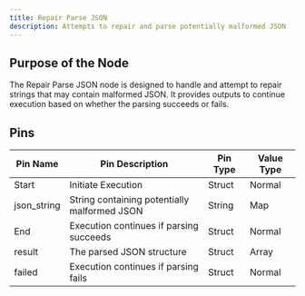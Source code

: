 ```yaml
---
title: Repair Parse JSON
description: Attempts to repair and parse potentially malformed JSON
---
```


## Purpose of the Node
The Repair Parse JSON node is designed to handle and attempt to repair strings that may contain malformed JSON. It provides outputs to continue execution based on whether the parsing succeeds or fails.

## Pins
| Pin Name   | Pin Description                               | Pin Type | Value Type |
|------------|-----------------------------------------------|----------|------------|
| Start      | Initiate Execution                            | Struct   | Normal     |
| json_string| String containing potentially malformed JSON  | String   | Map        |
| End        | Execution continues if parsing succeeds       | Struct   | Normal     |
| result     | The parsed JSON structure                     | Struct   | Array      |
| failed     | Execution continues if parsing fails          | Struct   | Normal     |